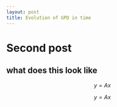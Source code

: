 ```yaml
---
layout: post
title: Evolution of GPD in time
---
```


<script type="text/javascript" src="http://cdn.mathjax.org/mathjax/latest/MathJax.js?config=default"></script>


# Second post

## what does this look like


$$ y = A x $$

$$ y = Ax $$

